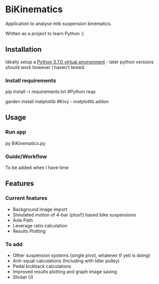 # BiKinematics
Application to analyse mtb suspension kinematics.

Written as a project to learn Python :)

## Installation
Ideally setup a [Python 3.7.0 virtual environment](https://medium.com/swlh/how-to-run-a-different-version-of-python-from-your-terminal-fe744276ff22) - later python versions should work however I haven't tested.

### Install requirements

  pip install -r requirements.txt #Python reqs
  
  garden install matplotlib #Kivy - matplotlib addon

## Usage
### Run app

  py BiKinematics.py

### Guide/Workflow
To be added when I have time
## Features
### Current features 
* Background image import
* Simulated motion of 4-bar (plus!!) based bike suspensions
* Axle Path 
* Leverage ratio calculation
* Results Plotting 

### To add
* Other suspension systems (single pivot, whatever tf yeti is doing)
* Anti-squat calculations (Including with Idler pulley)
* Pedal kickback calculations
* Improved results plotting and graph image saving
* Slicker UI


